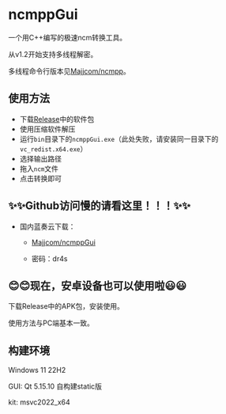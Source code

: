 # ncmppGui

一个用C++编写的极速ncm转换工具。

从v1.2开始支持多线程解密。

多线程命令行版本见[Majjcom/ncmpp](https://github.com/Majjcom/ncmpp)。

## 使用方法

- 下载[Release](https://github.com/Majjcom/ncmppGui/releases/latest)中的软件包
- 使用压缩软件解压
- 运行`bin`目录下的`ncmppGui.exe`（此处失败，请安装同一目录下的`vc_redist.x64.exe`）
- 选择输出路径
- 拖入`ncm`文件
- 点击转换即可

## ✨✨Github访问慢的请看这里！！！✨✨

- 国内蓝奏云下载：

  - [Majjcom/ncmppGui](https://majjcom.lanzouy.com/b01x26kxg)

  - 密码：dr4s

## 😊😊现在，安卓设备也可以使用啦😃😃

下载Release中的APK包，安装使用。

使用方法与PC端基本一致。

## 构建环境

Windows 11 22H2

GUI: Qt 5.15.10 自构建static版

kit: msvc2022_x64